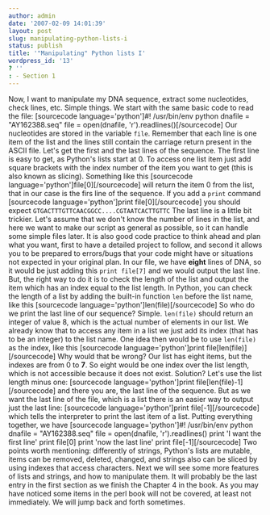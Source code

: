 ```yaml
---
author: admin
date: '2007-02-09 14:01:39'
layout: post
slug: manipulating-python-lists-i
status: publish
title: '"Manipulating" Python lists I'
wordpress_id: '13'
? ''
: - Section 1
---
```


Now, I want to manipulate my DNA sequence, extract some nucleotides,
check lines, etc. Simple things. We start with the same basic code to
read the file: [sourcecode language='python']\#! /usr/bin/env python
dnafile = "AY162388.seq" file = open(dnafile,
'r').readlines()[/sourcecode] Our nucleotides are stored in the variable
`file`. Remember that each line is one item of the list and the lines
still contain the carriage return present in the ASCII file. Let's get
the first and the last lines of the sequence. The first line is easy to
get, as Python's lists start at 0. To access one list item just add
square brackets with the index number of the item you want to get (this
is also known as slicing). Something like this [sourcecode
language='python']file[0][/sourcecode] will return the item 0 from the
list, that in our case is the firs line of the sequence. If you add a
`print` command [sourcecode language='python']print file[0][/sourcecode]
you should expect `GTGACTTTGTTCAACGGCC....CGTAATCACTTGTTC` The last line
is a little bit trickier. Let's assume that we don't know the number of
lines in the list, and here we want to make our script as general as
possible, so it can handle some simple files later. It is also good code
practice to think ahead and plan what you want, first to have a detailed
project to follow, and second it allows you to be prepared to
errors/bugs that your code might have or situations not expected in your
original plan. In our file, we have **eight** lines of DNA, so it would
be just adding this `print file[7]` and we would output the last line.
But, the right way to do it is to check the length of the list and
output the item which has an index equal to the list length. In Python,
you can check the length of a list by adding the built-in function `len`
before the list name, like this [sourcecode
language='python']len(file)[/sourcecode] So who do we print the last
line of our sequence? Simple. `len(file)` should return an integer of
value 8, which is the actual number of elements in our list. We already
know that to access any item in a list we just add its index (that has
to be an integer) to the list name. One idea then would be to use
`len(file)` as the index, like this [sourcecode language='python']print
file[len(file)][/sourcecode] Why would that be wrong? Our list has eight
items, but the indexes are from 0 to **7**. So eight would be one index
over the list length, which is not accessible because it does not exist.
Solution? Let's use the list length minus one: [sourcecode
language='python']print file[len(file)-1][/sourcecode] and there you
are, the last line of the sequence. But as we want the last line of the
file, which is a list there is an easier way to output just the last
line: [sourcecode language='python']print file[-1][/sourcecode] which
tells the interpreter to print the last item of a list. Putting
everything together, we have [sourcecode language='python']\#!
/usr/bin/env python dnafile = "AY162388.seq" file = open(dnafile,
'r').readlines() print 'I want the first line' print file[0] print 'now
the last line' print file[-1][/sourcecode] Two points worth mentioning:
differently of strings, Python's lists are mutable, items can be
removed, deleted, changed, and strings also can be sliced by using
indexes that access characters. Next we will see some more features of
lists and strings, and how to manipulate them. It will probably be the
last entry in the first section as we finish the Chapter 4 in the book.
As you may have noticed some items in the perl book will not be covered,
at least not immediately. We will jump back and forth sometimes.
